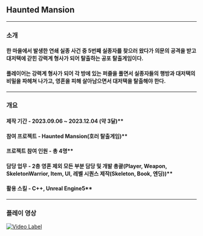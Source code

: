 ## Haunted Mansion
---
### 소개

#### 한 마을에서 발생한 연쇄 실종 사건 중 5번째 실종자를 찾으러 왔다가 의문의 공격을 받고 대저택에 갇힌 강력계 형사가 되어 탈출하는 공포 탈출게임이다.
#### 플레이어는 강력계 형사가 되어 각 방에 있는 퍼즐을 풀면서 실종자들의 행방과 대저택의 비밀을 파헤쳐 나가고, 영혼을 피해 살아남으면서 대저택을 탈출해야 한다.
---
### 개요

#### 제작 기간 - 2023.09.06 ~ 2023.12.04 (약 3달)**

#### 참여 프로젝트 - Haunted Mansion(호러 탈출게임)**

#### 프로젝트 참여 인원 - 총 4명**

#### 담당 업무 - 2층 영혼 제외 모든 부분 담당 및 개발 총괄(Player, Weapon, SkeletonWarrior, Item, UI, 레벨 시퀀스 제작(Skeleton, Book, 엔딩))**

#### 활용 스킬 - C++, Unreal Engine5**
---
### 플레이 영상
[![Video Label](http://img.youtube.com/vi/UeuZ0qxecZ8/0.jpg)](https://www.youtube.com/watch?v=UeuZ0qxecZ8&t=1s) 
